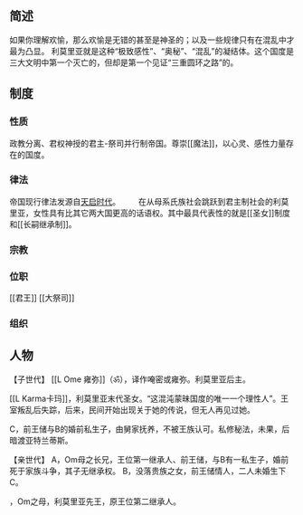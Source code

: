 
## 简述
如果你理解欢愉，那么欢愉是无错的甚至是神圣的；以及一些规律只有在混乱中才最为凸显。
利莫里亚就是这种“极致感性”、“奥秘”、“混乱”的凝结体。这个国度是三大文明中第一个灭亡的，但却是第一个见证“三重圆环之路”的。

## 制度
### 性质
政教分离、君权神授的君主-祭司并行制帝国。尊崇[[魔法]]，以心灵、感性力量存在的国度。

### 律法
帝国现行律法发源自[天启时代](obsidian://open?vault=%E4%B8%89%E9%87%8D%E5%9C%86%E7%8E%AF%E4%B9%8B%E8%B7%AF&file=i%20Transcend%20%E8%B6%85%E8%B6%8A%2FWiki%20T%2F%E5%A4%A9%E5%90%AF%E6%97%B6%E4%BB%A3)。
　　在从母系氏族社会跳跃到君主制社会的利莫里亚，女性具有比其它两大国更高的话语权。其中最具代表性的就是[[圣女]]制度和[[长嗣继承制]]。
### 宗教
### 位职
[[君王]]
[[大祭司]]

### 组织


## 人物

【子世代】
[[L Ome 雍弥]]（ॐ），译作唵密或雍弥。利莫里亚后主。

[[L Karma卡玛]]，利莫里亚末代圣女。“这混沌蒙昧国度的唯一一个理性人”。王室叛乱后失踪，后来，民间开始出现关于她的传说，但无人再见过她。

C，前王储与B的婚前私生子，由舅家抚养，不被王族认可。私修秘法，未果，后暗渡亚特兰蒂斯。


【亲世代】
A，Om母之长兄，王位第一继承人、前王储，与B有一私生子，婚前死于家族斗争，其子无继承权。
B，没落贵族之女，前王储情人，二人未婚生下C。

，Om之母，利莫里亚先王，原王位第二继承人。